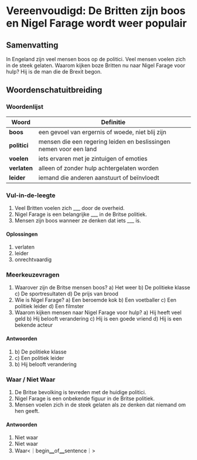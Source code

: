 # Vereenvoudigd: De Britten zijn boos en Nigel Farage wordt weer populair

## Samenvatting
In Engeland zijn veel mensen boos op de politici. Veel mensen voelen zich in de steek gelaten. Waarom kijken boze Britten nu naar Nigel Farage voor hulp? Hij is de man die de Brexit begon.

## Woordenschatuitbreiding

### Woordenlijst

| Woord | Definitie |
|-------|-----------|
| **boos** | een gevoel van ergernis of woede, niet blij zijn |
| **politici** | mensen die een regering leiden en beslissingen nemen voor een land |
| **voelen** | iets ervaren met je zintuigen of emoties |
| **verlaten** | alleen of zonder hulp achtergelaten worden |
| **leider** | iemand die anderen aanstuurt of beïnvloedt |

### Vul-in-de-leegte
1. Veel Britten voelen zich ___ door de overheid.
2. Nigel Farage is een belangrijke ___ in de Britse politiek.
3. Mensen zijn boos wanneer ze denken dat iets ___ is.

#### Oplossingen
1. verlaten
2. leider
3. onrechtvaardig

### Meerkeuzevragen
1. Waarover zijn de Britse mensen boos?
  a) Het weer
  b) De politieke klasse
  c) De sportresultaten
  d) De prijs van brood
2. Wie is Nigel Farage?
  a) Een beroemde kok
  b) Een voetballer
  c) Een politiek leider
  d) Een filmster
3. Waarom kijken mensen naar Nigel Farage voor hulp?
  a) Hij heeft veel geld
  b) Hij belooft verandering
  c) Hij is een goede vriend
  d) Hij is een bekende acteur

#### Antwoorden
1. b) De politieke klasse
2. c) Een politiek leider
3. b) Hij belooft verandering

### Waar / Niet Waar
1. De Britse bevolking is tevreden met de huidige politici.
2. Nigel Farage is een onbekende figuur in de Britse politiek.
3. Mensen voelen zich in de steek gelaten als ze denken dat niemand om hen geeft.

#### Antwoorden
1. Niet waar
2. Niet waar
3. Waar<｜begin▁of▁sentence｜>